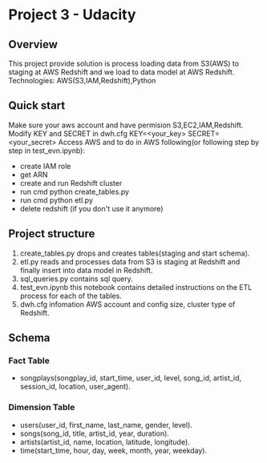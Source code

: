 # Project 3 - Udacity 
## Overview 
This project provide solution  is process loading data from S3(AWS) to staging at AWS Redshift and we load to data model at AWS Redshift.
Technologies: AWS(S3,IAM,Redshift),Python
## Quick start
Make sure your aws account and have permision S3,EC2,IAM,Redshift.
Modify KEY and SECRET in dwh.cfg 
KEY=<your_key>
SECRET=<your_secret>
Access AWS and to do in AWS following(or following step by step in test_evn.ipynb):
- create IAM role 
- get ARN
- create and run Redshift cluster
- run cmd python create_tables.py
- run cmd python etl.py
- delete redshift (if you don't use it anymore)
## Project structure
1. create_tables.py drops and creates tables(staging and start schema).
2. etl.py reads and processes data from S3 is staging at Redshift and finally insert into data model in Redshift.
3. sql_queries.py contains sql query.
4. test_evn.ipynb this notebook contains detailed instructions on the ETL process for each of the tables.
5. dwh.cfg infomation AWS account and config size, cluster type of Redshift.
## Schema 
### Fact Table
- songplays(songplay_id, start_time, user_id, level, song_id, artist_id, session_id, location, user_agent).
### Dimension Table
- users(user_id, first_name, last_name, gender, level).
- songs(song_id, title, artist_id, year, duration).
- artists(artist_id, name, location, latitude, longitude).
- time(start_time, hour, day, week, month, year, weekday).
